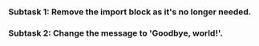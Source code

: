 ### Subtask 1:  Remove the import block as it's no longer needed.

### Subtask 2:  Change the message to 'Goodbye, world!'.

